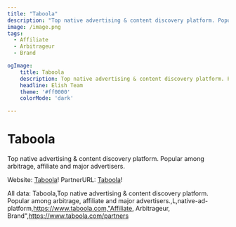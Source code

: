 ```yaml
---
title: "Taboola"
description: "Top native advertising & content discovery platform. Popular among arbitrage, affiliate and major advertisers."
image: /image.png
tags:
  - Affiliate
  - Arbitrageur
  - Brand

ogImage:
    title: Taboola
    description: Top native advertising & content discovery platform. Popular among arbitrage, affiliate and major advertisers.
    headline: Elish Team
    theme: '#ff0000'
    colorMode: 'dark'

---
```


# Taboola

Top native advertising & content discovery platform. Popular among arbitrage, affiliate and major advertisers.

Website: [Taboola](https://www.taboola.com)!
PartnerURL: [Taboola](https://www.taboola.com/partners)!

All data:
Taboola,Top native advertising & content discovery platform. Popular among arbitrage, affiliate and major advertisers.,L,native-ad-platform,https://www.taboola.com,"Affiliate, Arbitrageur, Brand",https://www.taboola.com/partners